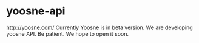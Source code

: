 yoosne-api
==========
http://yoosne.com/
Currently Yoosne is in beta version. We are developing yoosne API. Be patient. We hope to open it soon.
